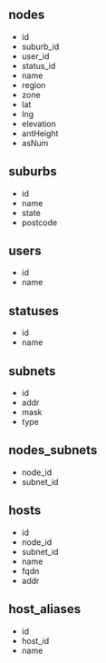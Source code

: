 ## nodes
- id
- suburb_id
- user_id
- status_id
- name
- region
- zone
- lat
- lng
- elevation
- antHeight
- asNum

## suburbs
- id
- name
- state
- postcode

## users
- id
- name

## statuses
- id
- name

## subnets
- id
- addr
- mask
- type

## nodes_subnets
- node_id
- subnet_id

## hosts
- id
- node_id
- subnet_id
- name
- fqdn
- addr

## host_aliases
- id
- host_id
- name

